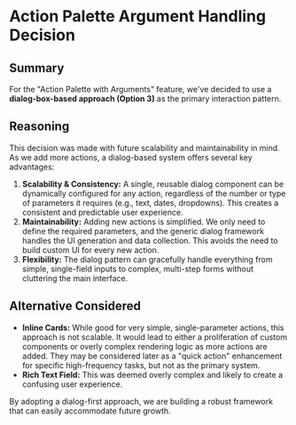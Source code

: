 # Action Palette Argument Handling Decision

## Summary

For the "Action Palette with Arguments" feature, we've decided to use a **dialog-box-based approach (Option 3)** as the primary interaction pattern.

## Reasoning

This decision was made with future scalability and maintainability in mind. As we add more actions, a dialog-based system offers several key advantages:

1.  **Scalability & Consistency:** A single, reusable dialog component can be dynamically configured for any action, regardless of the number or type of parameters it requires (e.g., text, dates, dropdowns). This creates a consistent and predictable user experience.
2.  **Maintainability:** Adding new actions is simplified. We only need to define the required parameters, and the generic dialog framework handles the UI generation and data collection. This avoids the need to build custom UI for every new action.
3.  **Flexibility:** The dialog pattern can gracefully handle everything from simple, single-field inputs to complex, multi-step forms without cluttering the main interface.

## Alternative Considered

-   **Inline Cards:** While good for very simple, single-parameter actions, this approach is not scalable. It would lead to either a proliferation of custom components or overly complex rendering logic as more actions are added. They may be considered later as a "quick action" enhancement for specific high-frequency tasks, but not as the primary system.
-   **Rich Text Field:** This was deemed overly complex and likely to create a confusing user experience.

By adopting a dialog-first approach, we are building a robust framework that can easily accommodate future growth.